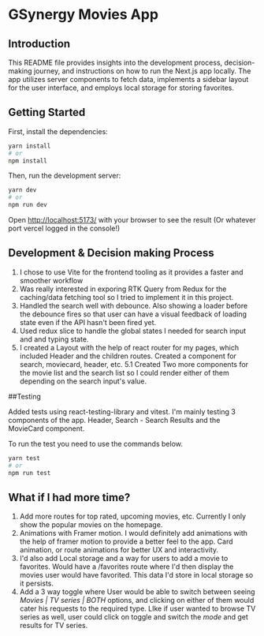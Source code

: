 # GSynergy Movies App

## Introduction

This README file provides insights into the development process, decision-making journey, and instructions on how to run the Next.js app locally. The app utilizes server components to fetch data, implements a sidebar layout for the user interface, and employs local storage for storing favorites.

## Getting Started

First, install the dependencies:

```bash
yarn install
# or
npm install
```

Then, run the development server:

```bash
yarn dev
# or
npm run dev

```

Open [http://localhost:5173/](http://localhost:5173/) with your browser to see the result (Or whatever port vercel logged in the console!)

## Development & Decision making Process

1. I chose to use Vite for the frontend tooling as it provides a faster and smoother workflow
2. Was really interested in exporing RTK Query from Redux for the caching/data fetching tool so I tried to implement it in this project.
3. Handled the search well with debounce. Also showing a loader before the debounce fires so that user can have a visual feedback of loading state even if the API hasn't been fired yet.
4. Used redux slice to handle the global states I needed for search input and and typing state.
5. I created a Layout with the help of react router for my pages, which included Header and the children routes. Created a component for search, moviecard, header, etc.
   5.1 Created Two more components for the movie list and the search list so I could render either of them depending on the search input's value.

##Testing

Added tests using react-testing-library and vitest. I'm mainly testing 3 components of the app. Header, Search - Search Results and the MovieCard component.

To run the test you need to use the commands below.

```bash
yarn test
# or
npm run test

```

## What if I had more time?

1. Add more routes for top rated, upcoming movies, etc. Currently I only show the popular movies on the homepage.
2. Animations with Framer motion. I would definitely add animations with the help of framer motion to provide a better feel to the app. Card animation, or route animations for better UX and interactivity.
3. I'd also add Local storage and a way for users to add a movie to favorites. Would have a /favorites route where I'd then display the movies user would have favorited. This data I'd store in local storage so it persists.
4. Add a 3 way toggle where User would be able to switch between seeing _Movies | TV series | BOTH_ options, and clicking on either of them would cater his requests to the required type. LIke if user wanted to browse TV series as well, user could click on toggle and switch the _mode_ and get results for TV series.
